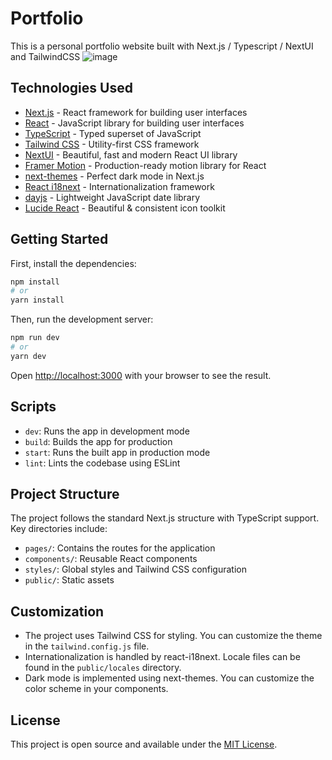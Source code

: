 # Portfolio

This is a personal portfolio website built with Next.js / Typescript / NextUI and TailwindCSS
![image](https://github.com/user-attachments/assets/d3bfc1d4-eab8-413c-a0b7-b05901a23087)


## Technologies Used

- [Next.js](https://nextjs.org/) - React framework for building user interfaces
- [React](https://reactjs.org/) - JavaScript library for building user interfaces
- [TypeScript](https://www.typescriptlang.org/) - Typed superset of JavaScript
- [Tailwind CSS](https://tailwindcss.com/) - Utility-first CSS framework
- [NextUI](https://nextui.org/) - Beautiful, fast and modern React UI library
- [Framer Motion](https://www.framer.com/motion/) - Production-ready motion library for React
- [next-themes](https://github.com/pacocoursey/next-themes) - Perfect dark mode in Next.js
- [React i18next](https://react.i18next.com/) - Internationalization framework
- [dayjs](https://day.js.org/) - Lightweight JavaScript date library
- [Lucide React](https://lucide.dev/) - Beautiful & consistent icon toolkit

## Getting Started

First, install the dependencies:

```bash
npm install
# or
yarn install
```

Then, run the development server:

```bash
npm run dev
# or
yarn dev
```

Open [http://localhost:3000](http://localhost:3000) with your browser to see the result.

## Scripts

- `dev`: Runs the app in development mode
- `build`: Builds the app for production
- `start`: Runs the built app in production mode
- `lint`: Lints the codebase using ESLint

## Project Structure

The project follows the standard Next.js structure with TypeScript support. Key directories include:

- `pages/`: Contains the routes for the application
- `components/`: Reusable React components
- `styles/`: Global styles and Tailwind CSS configuration
- `public/`: Static assets

## Customization

- The project uses Tailwind CSS for styling. You can customize the theme in the `tailwind.config.js` file.
- Internationalization is handled by react-i18next. Locale files can be found in the `public/locales` directory.
- Dark mode is implemented using next-themes. You can customize the color scheme in your components.

## License

This project is open source and available under the [MIT License](LICENSE).
